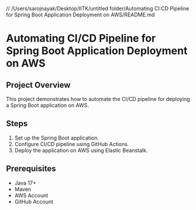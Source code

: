 // /Users/sarojnayak/Desktop/IITK/untitled folder/Automating CI:CD Pipeline for Spring Boot Application Deployment on AWS/README.md

# Automating CI/CD Pipeline for Spring Boot Application Deployment on AWS

## Project Overview
This project demonstrates how to automate the CI/CD pipeline for deploying a Spring Boot application on AWS.

## Steps
1. Set up the Spring Boot application.
2. Configure CI/CD pipeline using GitHub Actions.
3. Deploy the application on AWS using Elastic Beanstalk.

## Prerequisites
- Java 17+
- Maven
- AWS Account
- GitHub Account